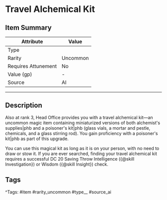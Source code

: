# Travel Alchemical Kit

## Item Summary

| Attribute            | Value                        |
|----------------------|------------------------------|
| Type                 |   |
| Rarity               | Uncommon             |
| Requires Attunement  | No                |
| Value (gp)           | -    |
| Source               | AI |

---

## Description

Also at rank 3, Head Office provides you with a travel alchemical kit—an uncommon magic item containing miniaturized versions of both alchemist's supplies|phb and a poisoner's kit|phb (glass vials, a mortar and pestle, chemicals, and a glass stirring rod). You gain proficiency with a poisoner's kit|phb as part of this upgrade.

You can use this magical kit as long as it is on your person, with no need to draw or stow it. If you are ever searched, finding your travel alchemical kit requires a successful DC 20 Saving Throw Intelligence ({@skill Investigation}) or Wisdom ({@skill Insight}) check.

## Tags

^Tags: #item #rarity_uncommon #type__ #source_ai